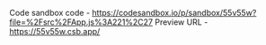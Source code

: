 Code sandbox code - https://codesandbox.io/p/sandbox/55v55w?file=%2Fsrc%2FApp.js%3A221%2C27
Preview URL - https://55v55w.csb.app/
